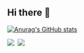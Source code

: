 ## Hi there 👋

<!--
**CNICDS/CNICDS** is a ✨ _special_ ✨ repository because its `README.md` (this file) appears on your GitHub profile.

Here are some ideas to get you started:

- 🔭 I’m currently working on ...
- 🌱 I’m currently learning ...
- 👯 I’m looking to collaborate on ...
- 🤔 I’m looking for help with ...
- 💬 Ask me about ...
- 📫 How to reach me: ...
- 😄 Pronouns: ...
- ⚡ Fun fact: ...
-->

[![Anurag's GitHub stats](https://github-readme-stats.vercel.app/api?username=cnicds)](https://github.com/anuraghazra/github-readme-stats)

<img src='https://img.shields.io/github/stars/cnicds?color=green&style=social' />&nbsp;
<img src='https://img.shields.io/github/followers/cnicds?color=green&style=social' />

